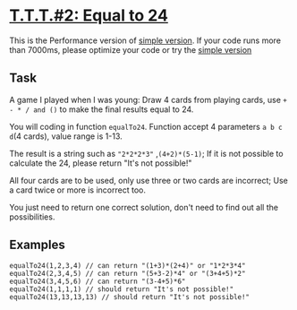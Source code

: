 # [**T.T.T.#2: Equal to 24**](https://www.codewars.com/kata/574be65a974b95eaf40008da/python)

This is the Performance version of [simple version](https://www.codewars.com/kata/574be65a974b95eaf40008da). If your code runs more than 7000ms, please optimize your code or try the [simple version](https://www.codewars.com/kata/574be65a974b95eaf40008da)

## **Task**
A game I played when I was young: Draw 4 cards from playing cards, use ```+ - * / and ()``` to make the final results equal to 24.

You will coding in function ```equalTo24```. Function accept 4 parameters ```a b c d```(4 cards), value range is 1-13.

The result is a string such as ```"2*2*2*3"``` ,```(4+2)*(5-1)```; If it is not possible to calculate the 24, please return "It's not possible!"

All four cards are to be used, only use three or two cards are incorrect; Use a card twice or more is incorrect too.

You just need to return one correct solution, don't need to find out all the possibilities.

## **Examples**
```
equalTo24(1,2,3,4) // can return "(1+3)*(2+4)" or "1*2*3*4"
equalTo24(2,3,4,5) // can return "(5+3-2)*4" or "(3+4+5)*2"
equalTo24(3,4,5,6) // can return "(3-4+5)*6"
equalTo24(1,1,1,1) // should return "It's not possible!"
equalTo24(13,13,13,13) // should return "It's not possible!"
```